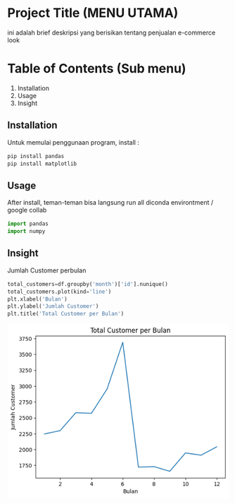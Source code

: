 # Project Title (MENU UTAMA)
ini adalah brief deskripsi yang berisikan tentang penjualan e-commerce look

# Table of Contents (Sub menu)
  1. Installation 
  2. Usage
  3. Insight
     
## Installation
Untuk memulai penggunaan program, install :
``` bash 
pip install pandas
pip install matplotlib
```
## Usage 
After install, teman-teman bisa langsung run all diconda environtment / google collab

``` python
import pandas
import numpy
```
## Insight
Jumlah Customer perbulan
``` python
total_customers=df.groupby('month')['id'].nunique()
total_customers.plot(kind='line')
plt.xlabel('Bulan')
plt.ylabel('Jumlah Customer')
plt.title('Total Customer per Bulan')
```
<img src="https://github.com/ahengg/portofolioDataAnalyst/blob/main/gambar1.png" alt="Logo" />



